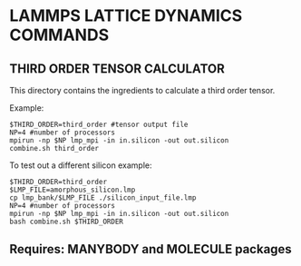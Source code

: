 # LAMMPS LATTICE DYNAMICS COMMANDS

## THIRD ORDER TENSOR CALCULATOR

This directory contains the ingredients to calculate a third order tensor.  

Example:
```
$THIRD_ORDER=third_order #tensor output file
NP=4 #number of processors
mpirun -np $NP lmp_mpi -in in.silicon -out out.silicon
combine.sh third_order
```

To test out a different silicon example:
```
$THIRD_ORDER=third_order
$LMP_FILE=amorphous_silicon.lmp
cp lmp_bank/$LMP_FILE ./silicon_input_file.lmp
NP=4 #number of processors
mpirun -np $NP lmp_mpi -in in.silicon -out out.silicon
bash combine.sh $THIRD_ORDER
```

## Requires: MANYBODY and MOLECULE packages
